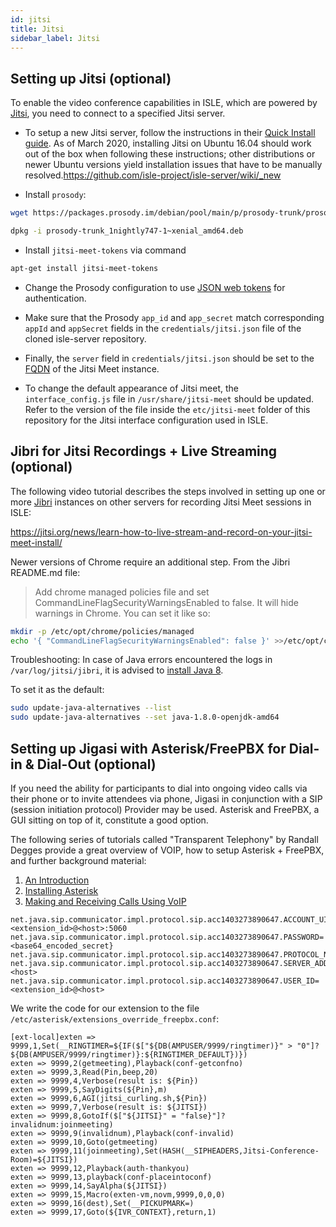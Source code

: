 ```yaml
---
id: jitsi
title: Jitsi
sidebar_label: Jitsi
---
```


## Setting up Jitsi (optional)

To enable the video conference capabilities in ISLE, which are powered by [Jitsi][jitsi], you need to connect to a specified Jitsi server. 

-   To setup a new Jitsi server, follow the instructions in their [Quick Install guide](https://github.com/jitsi/jitsi-meet/blob/master/doc/quick-install.md). As of March 2020, installing Jitsi on Ubuntu 16.04 should work out of the box when following these instructions; other distributions or newer Ubuntu versions yield installation issues that have to be manually resolved.https://github.com/isle-project/isle-server/wiki/_new

-   Install `prosody`:

```bash
wget https://packages.prosody.im/debian/pool/main/p/prosody-trunk/prosody-trunk_1nightly747-1~xenial_amd64.deb
```
```bash
dpkg -i prosody-trunk_1nightly747-1~xenial_amd64.deb
```

-   Install `jitsi-meet-tokens` via command

```bash
apt-get install jitsi-meet-tokens
```

-   Change the Prosody configuration to use [JSON web tokens][jwt] for authentication. 
-   Make sure that the Prosody `app_id` and `app_secret` match corresponding `appId` and `appSecret` fields in the `credentials/jitsi.json` file of the cloned isle-server repository. 
-   Finally, the `server` field in `credentials/jitsi.json` should be set to the [FQDN](https://github.com/jitsi/jitsi-meet/blob/master/doc/quick-install.md#set-up-the-fully-qualified-domain-name-fqdn-optional) of the Jitsi Meet instance.

- To change the default appearance of Jitsi meet, the `interface_config.js` file in `/usr/share/jitsi-meet` should be updated. Refer to the version of the file inside the `etc/jitsi-meet` folder of this repository for the Jitsi interface configuration used in ISLE.

## Jibri for Jitsi Recordings + Live Streaming (optional)

The following video tutorial describes the steps involved in setting up one or more [Jibri][jibri] instances on other servers for recording Jitsi Meet sessions in ISLE:

https://jitsi.org/news/learn-how-to-live-stream-and-record-on-your-jitsi-meet-install/

Newer versions of Chrome require an additional step. From the Jibri README.md file:

> Add chrome managed policies file and set CommandLineFlagSecurityWarningsEnabled to false. It will hide warnings in Chrome. You can set it like so:


```bash
mkdir -p /etc/opt/chrome/policies/managed
echo '{ "CommandLineFlagSecurityWarningsEnabled": false }' >>/etc/opt/chrome/policies/managed/managed_policies.json
```

Troubleshooting: In case of Java errors encountered the logs in `/var/log/jitsi/jibri`, it is advised to [install Java 8][install-java8]. 

To set it as the default:

```bash
sudo update-java-alternatives --list
sudo update-java-alternatives --set java-1.8.0-openjdk-amd64
```

## Setting up Jigasi with Asterisk/FreePBX for Dial-in & Dial-Out (optional)

If you need the ability for participants to dial into ongoing video calls via their phone or to invite attendees via phone, Jigasi in conjunction with a SIP (session initiation protocol) Provider may be used. Asterisk and FreePBX, a GUI sitting on top of it, constitute a good option.

The following series of tutorials called "Transparent Telephony" by Randall Degges provide a great overview of VOIP, how to setup Asterisk + FreePBX, and further background material:

1. [An Introduction](https://www.rdegges.com/2009/transparent-telephony-part-1-an-introduction/)
2. [Installing Asterisk](https://www.rdegges.com/2010/transparent-telephony-part-2-installing-asterisk/)
3. [Making and Receiving Calls Using VoIP](https://www.rdegges.com/2010/transparent-telephony-part-3-making-and-receiving-calls-using-voip/)

```
net.java.sip.communicator.impl.protocol.sip.acc1403273890647.ACCOUNT_UID=SIP\:<extension_id>@<host>:5060
net.java.sip.communicator.impl.protocol.sip.acc1403273890647.PASSWORD=<base64_encoded_secret}
net.java.sip.communicator.impl.protocol.sip.acc1403273890647.PROTOCOL_NAME=SIP
net.java.sip.communicator.impl.protocol.sip.acc1403273890647.SERVER_ADDRESS=<host>
net.java.sip.communicator.impl.protocol.sip.acc1403273890647.USER_ID=<extension_id>@<host>
```

We write the code for our extension to the file `/etc/asterisk/extensions_override_freepbx.conf`:

```
[ext-local]exten => 9999,1,Set(__RINGTIMER=${IF($["${DB(AMPUSER/9999/ringtimer)}" > "0"]?
${DB(AMPUSER/9999/ringtimer)}:${RINGTIMER_DEFAULT})})
exten => 9999,2(getmeeting),Playback(conf-getconfno)
exten => 9999,3,Read(Pin,beep,20)
exten => 9999,4,Verbose(result is: ${Pin})
exten => 9999,5,SayDigits(${Pin},m)
exten => 9999,6,AGI(jitsi_curling.sh,${Pin})
exten => 9999,7,Verbose(result is: ${JITSI})
exten => 9999,8,GotoIf($["${JITSI}" = "false}"]?invalidnum:joinmeeting)
exten => 9999,9(invalidnum),Playback(conf-invalid)
exten => 9999,10,Goto(getmeeting)
exten => 9999,11(joinmeeting),Set(HASH(__SIPHEADERS,Jitsi-Conference-Room)=${JITSI})
exten => 9999,12,Playback(auth-thankyou)
exten => 9999,13,playback(conf-placeintoconf)
exten => 9999,14,SayAlpha(${JITSI})
exten => 9999,15,Macro(exten-vm,novm,9999,0,0,0)
exten => 9999,16(dest),Set(__PICKUPMARK=)
exten => 9999,17,Goto(${IVR_CONTEXT},return,1)
```

[jibri]: https://github.com/jitsi/jibri
[jitsi]: https://jitsi.org/
[install-java8]: https://tecadmin.net/install-oracle-java-8-ubuntu-via-ppa/
[jwt]: https://github.com/jitsi/lib-jitsi-meet/blob/master/doc/tokens.md
